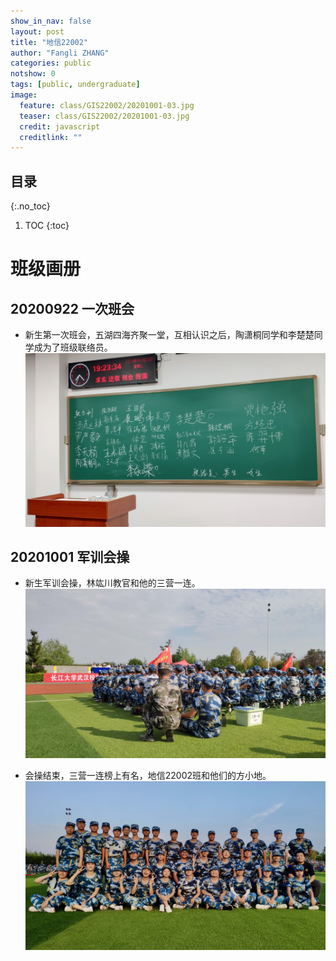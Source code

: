 ```yaml
---
show_in_nav: false
layout: post
title: "地信22002"
author: "Fangli ZHANG"
categories: public
notshow: 0
tags: [public, undergraduate]
image:
  feature: class/GIS22002/20201001-03.jpg
  teaser: class/GIS22002/20201001-03.jpg
  credit: javascript
  creditlink: ""
---
```


## 目录
{:.no_toc}
1. TOC
{:toc}


# 班级画册

## 20200922 一次班会

+   新生第一次班会，五湖四海齐聚一堂，互相认识之后，陶潇桐同学和李楚楚同学成为了班级联络员。
![三营一连-林竑川](../assets/img/class/GIS22002/20200922-01.jpg)



## 20201001 军训会操

+   新生军训会操，林竑川教官和他的三营一连。
![三营一连-林竑川](../assets/img/class/GIS22002/20201001-01.jpg)


+   会操结束，三营一连榜上有名，地信22002班和他们的方小地。
![三营一连-林竑川](../assets/img/class/GIS22002/20201001-02.jpg)
